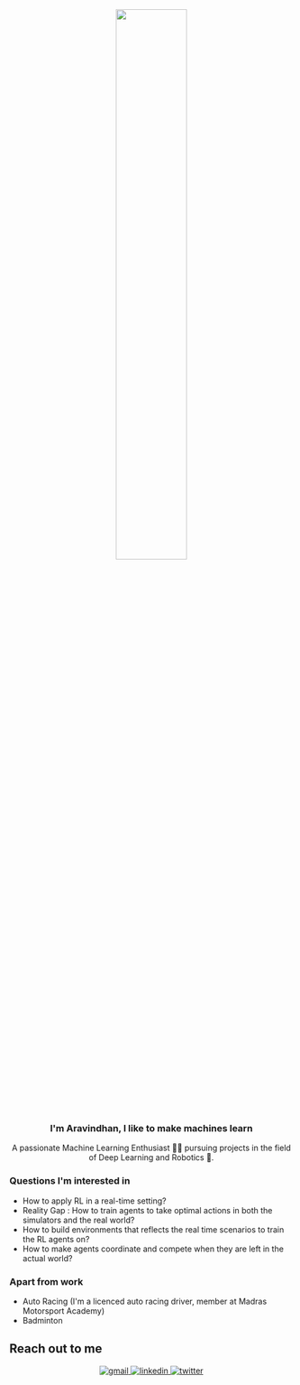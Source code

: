 <div align="center">
<img src="https://rishavanand.github.io/static/images/greetings.gif" align="center" style="width: 50%" />
</div>  
  

### <div align="center">I'm Aravindhan, I like to make machines learn </div>  
  
<div align="center">A passionate Machine Learning Enthusiast 👨‍💻 pursuing projects in the field of Deep Learning and Robotics 🤖. </div>  



### Questions I'm interested in   
- How to apply RL in a real-time setting?
- Reality Gap : How to train agents to take optimal actions in both the simulators and the real world?
- How to build environments that reflects the real time scenarios to train the RL agents on?
- How to make agents coordinate and compete when they are left in the actual world?
 


### Apart from work
- Auto Racing (I'm a licenced auto racing driver, member at Madras Motorsport Academy)
- Badminton 


## Reach out to me  
<div align="center">
<a href="arvindhant01@gmail.com" target="_blank">
<img src=https://img.shields.io/badge/Gmail-D14836?style=for-the-badge&logo=gmail&logoColor=white alt=gmail style="margin-bottom: 5px;" />
</a>
<a href="https://www.linkedin.com/in/aravindhan-t-324b12190/" target="_blank">
<img src=https://img.shields.io/badge/linkedin-%231E77B5.svg?&style=for-the-badge&logo=linkedin&logoColor=white alt=linkedin style="margin-bottom: 5px;" />
</a>
<a href="https://twitter.com/aravind23686126" target="_blank">
<img src=https://img.shields.io/badge/twitter-%2300acee.svg?&style=for-the-badge&logo=twitter&logoColor=white alt=twitter style="margin-bottom: 5px;" />
</a>  
</div>  
  

<br/>  
